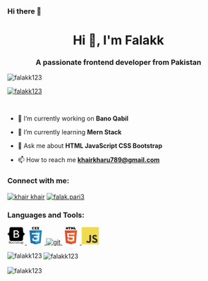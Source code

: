 ### Hi there 👋

<h1 align="center">Hi 👋, I'm Falakk</h1>
<h3 align="center">A passionate frontend developer from Pakistan</h3>

<p align="left"> <img src="https://komarev.com/ghpvc/?username=falakk123&label=Profile%20views&color=0e75b6&style=flat" alt="falakk123" /> </p>

<p align="left"> <a href="https://github.com/ryo-ma/github-profile-trophy"><img src="https://github-profile-trophy.vercel.app/?username=falakk123" alt="falakk123" /></a> </p>

<p align="left"> <a href="https://twitter.com/" target="blank"><img src="https://img.shields.io/twitter/follow/?logo=twitter&style=for-the-badge" alt="" /></a> </p>

- 🔭 I’m currently working on **Bano Qabil**

- 🌱 I’m currently learning **Mern Stack**

- 💬 Ask me about **HTML JavaScript CSS Bootstrap**

- 📫 How to reach me **khairkharu789@gmail.com**

<h3 align="left">Connect with me:</h3>
<p align="left">
<a href="https://fb.com/khair khair" target="blank"><img align="center" src="https://raw.githubusercontent.com/rahuldkjain/github-profile-readme-generator/master/src/images/icons/Social/facebook.svg" alt="khair khair" height="30" width="40" /></a>
<a href="https://instagram.com/falak.pari3" target="blank"><img align="center" src="https://raw.githubusercontent.com/rahuldkjain/github-profile-readme-generator/master/src/images/icons/Social/instagram.svg" alt="falak.pari3" height="30" width="40" /></a>
</p>

<h3 align="left">Languages and Tools:</h3>
<p align="left"> <a href="https://getbootstrap.com" target="_blank" rel="noreferrer"> <img src="https://raw.githubusercontent.com/devicons/devicon/master/icons/bootstrap/bootstrap-plain-wordmark.svg" alt="bootstrap" width="40" height="40"/> </a> <a href="https://www.w3schools.com/css/" target="_blank" rel="noreferrer"> <img src="https://raw.githubusercontent.com/devicons/devicon/master/icons/css3/css3-original-wordmark.svg" alt="css3" width="40" height="40"/> </a> <a href="https://git-scm.com/" target="_blank" rel="noreferrer"> <img src="https://www.vectorlogo.zone/logos/git-scm/git-scm-icon.svg" alt="git" width="40" height="40"/> </a> <a href="https://www.w3.org/html/" target="_blank" rel="noreferrer"> <img src="https://raw.githubusercontent.com/devicons/devicon/master/icons/html5/html5-original-wordmark.svg" alt="html5" width="40" height="40"/> </a> <a href="https://developer.mozilla.org/en-US/docs/Web/JavaScript" target="_blank" rel="noreferrer"> <img src="https://raw.githubusercontent.com/devicons/devicon/master/icons/javascript/javascript-original.svg" alt="javascript" width="40" height="40"/> </a> </p>

<p><img align="left" src="https://github-readme-stats.vercel.app/api/top-langs?username=falakk123&show_icons=true&locale=en&layout=compact" alt="falakk123" /></p>

<p>&nbsp;<img align="center" src="https://github-readme-stats.vercel.app/api?username=falakk123&show_icons=true&locale=en" alt="falakk123" /></p>

<p><img align="center" src="https://github-readme-streak-stats.herokuapp.com/?user=falakk123&" alt="falakk123" /></p>

